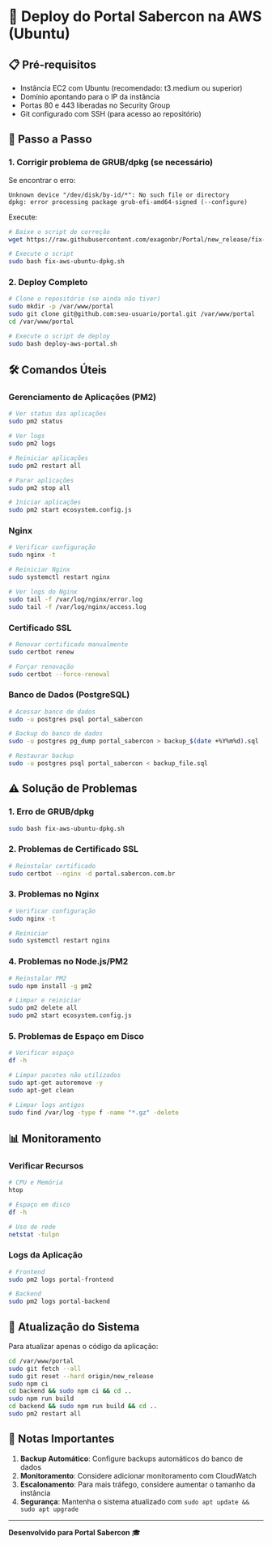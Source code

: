# 🚀 Deploy do Portal Sabercon na AWS (Ubuntu)

## 📋 Pré-requisitos
- Instância EC2 com Ubuntu (recomendado: t3.medium ou superior)
- Domínio apontando para o IP da instância
- Portas 80 e 443 liberadas no Security Group
- Git configurado com SSH (para acesso ao repositório)

## 🔧 Passo a Passo

### 1. Corrigir problema de GRUB/dpkg (se necessário)

Se encontrar o erro:
```
Unknown device "/dev/disk/by-id/*": No such file or directory
dpkg: error processing package grub-efi-amd64-signed (--configure)
```

Execute:
```bash
# Baixe o script de correção
wget https://raw.githubusercontent.com/exagonbr/Portal/new_release/fix-aws-ubuntu-dpkg.sh

# Execute o script
sudo bash fix-aws-ubuntu-dpkg.sh
```

### 2. Deploy Completo

```bash
# Clone o repositório (se ainda não tiver)
sudo mkdir -p /var/www/portal
sudo git clone git@github.com:seu-usuario/portal.git /var/www/portal
cd /var/www/portal

# Execute o script de deploy
sudo bash deploy-aws-portal.sh
```

## 🛠️ Comandos Úteis

### Gerenciamento de Aplicações (PM2)
```bash
# Ver status das aplicações
sudo pm2 status

# Ver logs
sudo pm2 logs

# Reiniciar aplicações
sudo pm2 restart all

# Parar aplicações
sudo pm2 stop all

# Iniciar aplicações
sudo pm2 start ecosystem.config.js
```

### Nginx
```bash
# Verificar configuração
sudo nginx -t

# Reiniciar Nginx
sudo systemctl restart nginx

# Ver logs do Nginx
sudo tail -f /var/log/nginx/error.log
sudo tail -f /var/log/nginx/access.log
```

### Certificado SSL
```bash
# Renovar certificado manualmente
sudo certbot renew

# Forçar renovação
sudo certbot --force-renewal
```

### Banco de Dados (PostgreSQL)
```bash
# Acessar banco de dados
sudo -u postgres psql portal_sabercon

# Backup do banco de dados
sudo -u postgres pg_dump portal_sabercon > backup_$(date +%Y%m%d).sql

# Restaurar backup
sudo -u postgres psql portal_sabercon < backup_file.sql
```

## ⚠️ Solução de Problemas

### 1. Erro de GRUB/dpkg
```bash
sudo bash fix-aws-ubuntu-dpkg.sh
```

### 2. Problemas de Certificado SSL
```bash
# Reinstalar certificado
sudo certbot --nginx -d portal.sabercon.com.br
```

### 3. Problemas no Nginx
```bash
# Verificar configuração
sudo nginx -t

# Reiniciar
sudo systemctl restart nginx
```

### 4. Problemas no Node.js/PM2
```bash
# Reinstalar PM2
sudo npm install -g pm2

# Limpar e reiniciar
sudo pm2 delete all
sudo pm2 start ecosystem.config.js
```

### 5. Problemas de Espaço em Disco
```bash
# Verificar espaço
df -h

# Limpar pacotes não utilizados
sudo apt-get autoremove -y
sudo apt-get clean

# Limpar logs antigos
sudo find /var/log -type f -name "*.gz" -delete
```

## 📊 Monitoramento

### Verificar Recursos
```bash
# CPU e Memória
htop

# Espaço em disco
df -h

# Uso de rede
netstat -tulpn
```

### Logs da Aplicação
```bash
# Frontend
sudo pm2 logs portal-frontend

# Backend
sudo pm2 logs portal-backend
```

## 🔄 Atualização do Sistema

Para atualizar apenas o código da aplicação:
```bash
cd /var/www/portal
sudo git fetch --all
sudo git reset --hard origin/new_release
sudo npm ci
cd backend && sudo npm ci && cd ..
sudo npm run build
cd backend && sudo npm run build && cd ..
sudo pm2 restart all
```

## 📝 Notas Importantes

1. **Backup Automático**: Configure backups automáticos do banco de dados
2. **Monitoramento**: Considere adicionar monitoramento com CloudWatch
3. **Escalonamento**: Para mais tráfego, considere aumentar o tamanho da instância
4. **Segurança**: Mantenha o sistema atualizado com `sudo apt update && sudo apt upgrade`

---

**Desenvolvido para Portal Sabercon** 🎓 